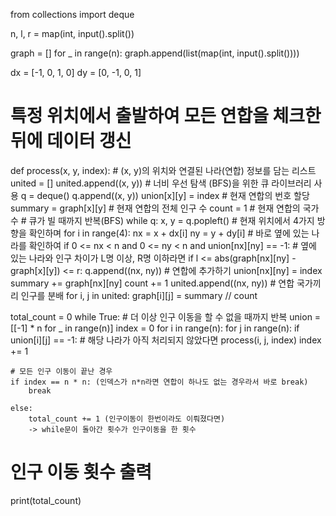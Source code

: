from collections import deque

n, l, r = map(int, input().split())


graph = []
for _ in range(n):
    graph.append(list(map(int, input().split())))

dx = [-1, 0, 1, 0]
dy = [0, -1, 0, 1]

# 특정 위치에서 출발하여 모든 연합을 체크한 뒤에 데이터 갱신
def process(x, y, index):
    # (x, y)의 위치와 연결된 나라(연합) 정보를 담는 리스트
    united = []
    united.append((x, y))
    # 너비 우선 탐색 (BFS)을 위한 큐 라이브러리 사용
    q = deque()
    q.append((x, y))
    union[x][y] = index # 현재 연합의 번호 할당
    summary = graph[x][y] # 현재 연합의 전체 인구 수
    count = 1 # 현재 연합의 국가 수
    # 큐가 빌 때까지 반복(BFS)
    while q:
        x, y = q.popleft()
        # 현재 위치에서 4가지 방향을 확인하며
        for i in range(4):
            nx = x + dx[i]
            ny = y + dy[i]
            # 바로 옆에 있는 나라를 확인하여
            if 0 <= nx < n and 0 <= ny < n and union[nx][ny] == -1:
                # 옆에 있는 나라와 인구 차이가 L명 이상, R명 이하라면
                if l <= abs(graph[nx][ny] - graph[x][y]) <= r:
                    q.append((nx, ny))
                    # 연합에 추가하기
                    union[nx][ny] = index
                    summary += graph[nx][ny]
                    count += 1
                    united.append((nx, ny))
    # 연합 국가끼리 인구를 분배
    for i, j in united:
        graph[i][j] = summary // count


total_count = 0
while True: # 더 이상 인구 이동을 할 수 없을 때까지 반복
    union = [[-1] * n for _ in range(n)]
    index = 0
    for i in range(n):
        for j in range(n):
            if union[i][j] == -1: # 해당 나라가 아직 처리되지 않았다면
                process(i, j, index)
                index += 1

    # 모든 인구 이동이 끝난 경우
    if index == n * n: (인덱스가 n*n라면 연합이 하나도 없는 경우라서 바로 break)
        break

    else: 
        total_count += 1 (인구이동이 한번이라도 이뤄졌다면)
        -> while문이 돌아간 횟수가 인구이동을 한 횟수

# 인구 이동 횟수 출력
print(total_count)
